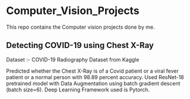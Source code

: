 # Computer_Vision_Projects
This repo contains the Computer vision projects done by me.

## Detecting COVID-19 using Chest X-Ray
Dataset :- COVID-19 Radiography Dataset from Kaggle 

Predicted whether the Chest X-Ray is of a Covid patient or a viral fever patient or a normal person with 98.89 percent accuracy.
Used ResNet-18 pretrained model with Data Augmentation using batch gradient descent (batch size=6).
Deep Learning Framework used is Pytorch.
